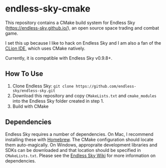 # endless-sky-cmake

This repository contains a CMake build system for Endless Sky (https://endless-sky.github.io/), an open source space trading and combat game.

I set this up because I like to hack on Endless Sky and I am also a fan of the [CLion IDE](https://www.jetbrains.com/clion/), which uses CMake natively.

Currently, it is compatible with Endless Sky v0.9.8+.

## How To Use

  1. Clone Endless Sky: `git clone https://github.com/endless-sky/endless-sky.git`
  2. Download this repository and copy `CMakeLists.txt` and `cmake_modules` into the Endless Sky folder created in step 1.
  3. Build with CMake
  
## Dependencies

Endless Sky requires a number of dependencies. On Mac, I recommend installing these with [Homebrew](https://brew.sh/). The CMake configuration should locate them auto-magically. On Windows, appropraite development libraries and SDKs can be downloaded and that location should be specified in `CMakeLists.txt`. Please see the [Endless Sky Wiki](https://github.com/endless-sky/endless-sky/wiki/BuildInstructions) for more information on dependencies. 
